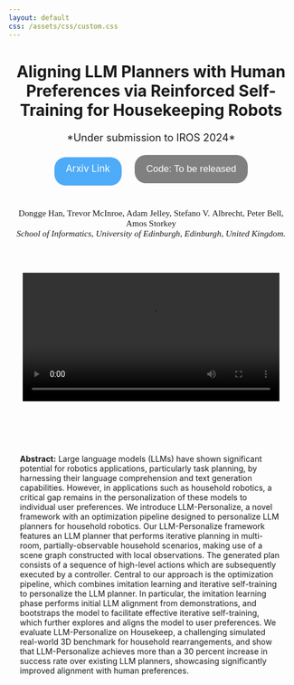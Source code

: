 ```yaml
---
layout: default
css: /assets/css/custom.css
---
```


<div style="text-align: center; margin-top: 40px; max-width: 100%;">
    <h1 style="font-size: 2.0em; margin-bottom: 20px; padding-bottom: 0;">Aligning LLM Planners with Human Preferences via Reinforced Self-Training for Housekeeping Robots</h1>
    <p style="font-size: 1.3em;">*Under submission to IROS 2024*</p>
</div>

<div style="text-align: center; margin-top: 20px;">
    <a href="https://arxiv.org/abs/2404.14285" style="background-color: #4dabf7; color: white; padding: 10px 20px; text-align: center; text-decoration: none; display: inline-block; font-size: 1.2em; margin-right: 20px; height: 30px; border-radius: 20px;">Arxiv Link</a>
    <button style="background-color: grey; color: white; padding: 10px 20px; text-align: center; border: none; font-size: 1.2em; width: auto; min-width: 160px; height: 50px; border-radius: 20px;">Code: To be released</button>

</div>

<div style="text-align: center; font-size: 1.1em; font-family: 'Times New Roman', Times, serif; margin-top: 40px; max-width: 100%;">
    Dongge&nbsp;Han, Trevor&nbsp;McInroe, Adam&nbsp;Jelley, Stefano&nbsp;V.&nbsp;Albrecht, Peter&nbsp;Bell, Amos&nbsp;Storkey
    <div style="font-size: 1.0em;font-style: italic; font-family: 'Times New Roman', Times, serif;">School of Informatics, University of Edinburgh, Edinburgh, United Kingdom.</div>
</div>


<div style="text-align: center; margin-top: 60px;">
    <video controls style="width: 90%; max-width: 800px;">
        <source src="data/video/iros_demo_slow.mp4" type="video/mp4">
        Your browser does not support the video tag.
    </video>
</div>

<div style="margin: 60px auto; max-width: 800px; padding: 20px; border: 0px solid #ccc; text-align: left;">
    <p style="font-size: 1.0em;"><strong>Abstract:</strong> Large language models (LLMs) have shown significant potential for robotics applications, particularly task planning, by harnessing their language comprehension and text generation capabilities. However, in applications such as household robotics, a critical gap remains in the personalization of these models to individual user preferences. We introduce LLM-Personalize, a novel framework with an optimization pipeline designed to personalize LLM planners for household robotics. Our LLM-Personalize framework features an LLM planner that performs iterative planning in multi-room, partially-observable household scenarios, making use of a scene graph constructed with local observations. The generated plan consists of a sequence of high-level actions which are subsequently executed by a controller.
    Central to our approach is the optimization pipeline, which combines imitation learning and iterative self-training to personalize the LLM planner. In particular, the imitation learning phase performs initial LLM alignment from demonstrations, and bootstraps the model to facilitate effective iterative self-training, which further explores and aligns the model to user preferences. We evaluate LLM-Personalize on Housekeep, a challenging simulated real-world 3D benchmark for household rearrangements, and show that LLM-Personalize achieves more than a 30 percent increase in success rate over existing LLM planners, showcasing significantly improved alignment with human preferences.</p>
</div>
